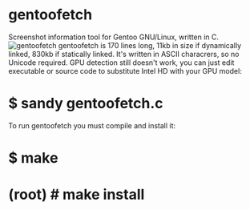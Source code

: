 # gentoofetch
Screenshot information tool for Gentoo GNU/Linux, written in C.
![gentoofetch](https://raw.githubusercontent.com/DmitryHetman/gentoofetch/master/gentoofetch.png)
gentoofetch is 170 lines long, 11kb in size if dynamically linked, 830kb if statically linked. It's written 
in ASCII characrers, so no Unicode required.
GPU detection still doesn't work, you can just edit executable or source code to 
substitute Intel HD with your GPU model:
# $ sandy gentoofetch.c
To run gentoofetch you must compile and install it:
# $ make
# (root) # make install
